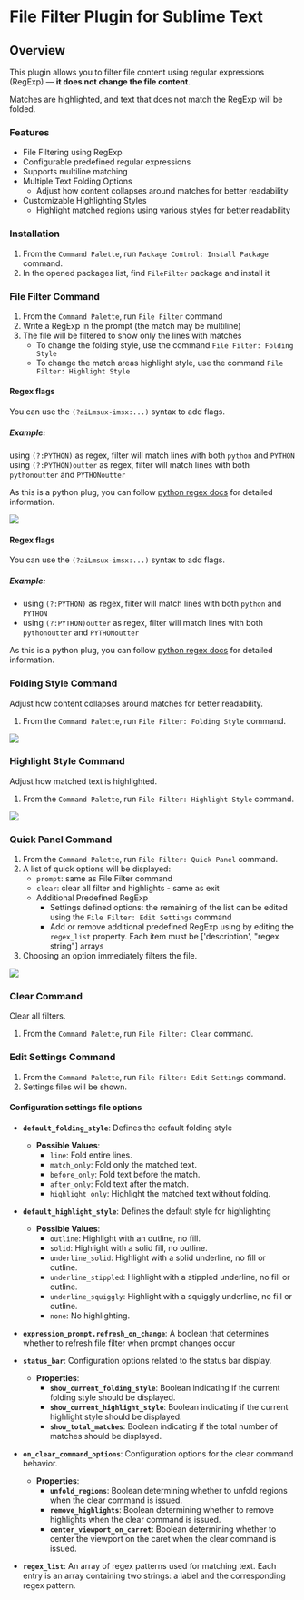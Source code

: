 # File Filter Plugin for Sublime Text

## Overview
This plugin allows you to filter file content using regular expressions (RegExp) — **it does not change the file content**.

Matches are highlighted, and text that does not match the RegExp will be folded.

### Features

- File Filtering using RegExp
- Configurable predefined regular expressions
- Supports multiline matching
- Multiple Text Folding Options
  - Adjust how content collapses around matches for better readability
- Customizable Highlighting Styles
  - Highlight matched regions using various styles for better readability

### Installation

1. From the `Command Palette`, run `Package Control: Install Package` command.
2. In the opened packages list, find `FileFilter` package and install it

### File Filter Command

1. From the `Command Palette`, run `File Filter` command
2. Write a RegExp in the prompt (the match may be multiline)
3. The file will be filtered to show only the lines with matches
    - To change the folding style, use the command `File Filter: Folding Style`
    - To change the match areas highlight style, use the command `File Filter: Highlight Style`

#### Regex flags

You can use the `(?aiLmsux-imsx:...)` syntax to add flags.


##### Example:
using `(?:PYTHON)` as regex, filter will match lines with both `python` and `PYTHON`
using `(?:PYTHON)outter` as regex, filter will match lines with both `pythonoutter` and `PYTHONoutter` 

As this is a python plug, you can follow [python regex docs](https://docs.python.org/3/library/re.html#regular-expression-syntax) for detailed information.

![](gifs/FileFilter_Filter.gif)

#### Regex flags

You can use the `(?aiLmsux-imsx:...)` syntax to add flags.


##### Example:
- using `(?:PYTHON)` as regex, filter will match lines with both `python` and `PYTHON` 
- using `(?:PYTHON)outter` as regex, filter will match lines with both `pythonoutter` and `PYTHONoutter` 

As this is a python plug, you can follow [python regex docs](https://docs.python.org/3/library/re.html#regular-expression-syntax) for detailed information.


### Folding Style Command

Adjust how content collapses around matches for better readability.

1. From the `Command Palette`, run `File Filter: Folding Style` command.

![](gifs/FileFilter_FoldingStyle.gif)

### Highlight Style Command

Adjust how matched text is highlighted.

1. From the `Command Palette`, run `File Filter: Highlight Style` command.

![](gifs/FileFilter_HighlightTypes.gif)

### Quick Panel Command

1. From the `Command Palette`, run `File Filter: Quick Panel` command.
2. A list of quick options will be displayed:
    - `prompt`: same as File Filter command
    - `clear`: clear all filter and highlights - same as exit
    - Additional Predefined RegExp
        - Settings defined options: the remaining of the list can be edited using the `File Filter: Edit Settings` command
        - Add or remove additional predefined RegExp using by editing the `regex_list` property. Each item must be ['description', "regex string"] arrays
3. Choosing an option immediately filters the file.

![](gifs/FileFilter_QuickPanel.gif)

### Clear Command

Clear all filters.

1. From the `Command Palette`, run `File Filter: Clear` command.


### Edit Settings Command

1. From the `Command Palette`, run `File Filter: Edit Settings` command.
2. Settings files will be shown.

#### Configuration settings file options

- **`default_folding_style`**: Defines the default folding style
  - **Possible Values**:
    - `line`: Fold entire lines.
    - `match_only`: Fold only the matched text.
    - `before_only`: Fold text before the match.
    - `after_only`: Fold text after the match.
    - `highlight_only`: Highlight the matched text without folding.

- **`default_highlight_style`**: Defines the default style for highlighting
  - **Possible Values**:
    - `outline`: Highlight with an outline, no fill.
    - `solid`: Highlight with a solid fill, no outline.
    - `underline_solid`: Highlight with a solid underline, no fill or outline.
    - `underline_stippled`: Highlight with a stippled underline, no fill or outline.
    - `underline_squiggly`: Highlight with a squiggly underline, no fill or outline.
    - `none`: No highlighting.

- **`expression_prompt.refresh_on_change`**: A boolean that determines whether to refresh file filter when prompt changes occur

- **`status_bar`**: Configuration options related to the status bar display.
  - **Properties**:
    - **`show_current_folding_style`**: Boolean indicating if the current folding style should be displayed.
    - **`show_current_highlight_style`**: Boolean indicating if the current highlight style should be displayed.
    - **`show_total_matches`**: Boolean indicating if the total number of matches should be displayed.

- **`on_clear_command_options`**: Configuration options for the clear command behavior.
  - **Properties**:
    - **`unfold_regions`**: Boolean determining whether to unfold regions when the clear command is issued.
    - **`remove_highlights`**: Boolean determining whether to remove highlights when the clear command is issued.
    - **`center_viewport_on_carret`**: Boolean determining whether to center the viewport on the caret when the clear command is issued.

- **`regex_list`**: An array of regex patterns used for matching text. Each entry is an array containing two strings: a label and the corresponding regex pattern.
